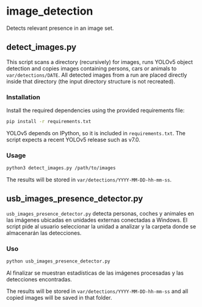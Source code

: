 # image_detection

Detects relevant presence in an image set.

## detect_images.py

This script scans a directory (recursively) for images, runs YOLOv5 object detection and copies images containing persons, cars or animals to `var/detections/DATE`.
All detected images from a run are placed directly inside that directory (the
input directory structure is not recreated).

### Installation

Install the required dependencies using the provided requirements file:

```bash
pip install -r requirements.txt
```

YOLOv5 depends on IPython, so it is included in `requirements.txt`. The script
expects a recent YOLOv5 release such as v7.0.

### Usage

```bash
python3 detect_images.py /path/to/images
```


The results will be stored in `var/detections/YYYY-MM-DD-hh-mm-ss`.

## usb_images_presence_detector.py

`usb_images_presence_detector.py` detecta personas, coches y animales en las
imágenes ubicadas en unidades externas conectadas a Windows. El script pide al
usuario seleccionar la unidad a analizar y la carpeta donde se almacenarán las
detecciones.

### Uso

```bash
python usb_images_presence_detector.py
```

Al finalizar se muestran estadísticas de las imágenes procesadas y las
detecciones encontradas.

The results will be stored in `var/detections/YYYY-MM-DD-hh-mm-ss` and all
copied images will be saved in that folder.
